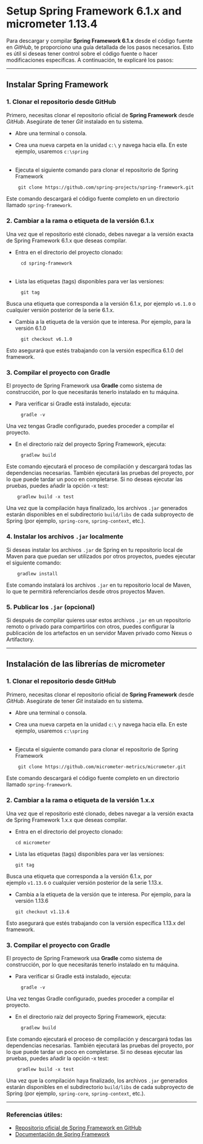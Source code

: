 

# Setup Spring Framework 6.1.x and micrometer 1.13.4

Para descargar y compilar **Spring Framework 6.1.x** desde el código fuente en *GitHub*, te proporciono una guía detallada de los pasos necesarios. Esto es útil si deseas tener control sobre el código fuente o hacer modificaciones específicas. A continuación, te explicaré los pasos:

---
## Instalar Spring Framework 

### 1. Clonar el repositorio desde GitHub

Primero, necesitas clonar el repositorio oficial de **Spring Framework** desde *GitHub*. Asegúrate de tener *Git* instalado en tu sistema.

 - Abre una terminal o consola.
 
 - Crea una nueva carpeta en la unidad `c:\`  y navega hacia ella. En este ejemplo, usaremos `c:\spring`
 ###### 
 - Ejecuta el siguiente comando para clonar el repositorio de Spring Framework
 
		git clone https://github.com/spring-projects/spring-framework.git

Este comando descargará el código fuente completo en un directorio llamado `spring-framework`.

### 2. Cambiar a la rama o etiqueta de la versión 6.1.x
Una vez que el repositorio esté clonado, debes navegar a la versión exacta de Spring Framework 6.1.x que deseas compilar.

- Entra en el directorio del proyecto clonado:

		cd spring-framework

######
- Lista las etiquetas (tags) disponibles para ver las versiones:

		git tag

Busca una etiqueta que corresponda a la versión 6.1.x, por ejemplo `v6.1.0` o cualquier versión posterior de la serie 6.1.x.

- Cambia a la etiqueta de la versión que te interesa. Por ejemplo, para la versión 6.1.0

		git checkout v6.1.0

Esto asegurará que estés trabajando con la versión específica 6.1.0 del framework.


### 3. Compilar el proyecto con Gradle

El proyecto de Spring Framework usa **Gradle** como sistema de construcción, por lo que necesitarás tenerlo instalado en tu máquina. 
- Para verificar si Gradle está instalado, ejecuta:

		gradle -v

Una vez tengas Gradle configurado, puedes proceder a compilar el proyecto.

- En el directorio raíz del proyecto Spring Framework, ejecuta:

		gradlew build

Este comando ejecutará el proceso de compilación y descargará todas las dependencias necesarias. También ejecutará las pruebas del proyecto, por lo que puede tardar un poco en completarse. Si no deseas ejecutar las pruebas, puedes añadir la opción  -x test:

		gradlew build -x test

Una vez que la compilación haya finalizado, los archivos `.jar` generados estarán disponibles en el subdirectorio `build/libs` de cada subproyecto de Spring (por ejemplo, `spring-core`, `spring-context`, etc.).

### 4. Instalar los archivos `.jar` localmente
Si deseas instalar los archivos `.jar` de Spring en tu repositorio local de Maven para que puedan ser utilizados por otros proyectos, puedes ejecutar el siguiente comando:

		gradlew install

Este comando instalará los archivos `.jar` en tu repositorio local de Maven, lo que te permitirá referenciarlos desde otros proyectos Maven.

### 5. Publicar los `.jar` (opcional)

Si después de compilar quieres usar estos archivos `.jar` en un repositorio remoto o privado para compartirlos con otros, puedes configurar la publicación de los artefactos en un servidor Maven privado como Nexus o Artifactory.

--- 

## Instalación de las librerías de micrometer

### 1. Clonar el repositorio desde GitHub

Primero, necesitas clonar el repositorio oficial de **Spring Framework** desde *GitHub*. Asegúrate de tener *Git* instalado en tu sistema.

 - Abre una terminal o consola.
 
 - Crea una nueva carpeta en la unidad `c:\`  y navega hacia ella. En este ejemplo, usaremos `c:\spring`
 ###### 
 - Ejecuta el siguiente comando para clonar el repositorio de Spring Framework
 
		git clone https://github.com/micrometer-metrics/micrometer.git

Este comando descargará el código fuente completo en un directorio llamado `spring-framework`.

### 2. Cambiar a la rama o etiqueta de la versión 1.x.x

Una vez que el repositorio esté clonado, debes navegar a la versión exacta de Spring Framework 1.x.x que deseas compilar.

- Entra en el directorio del proyecto clonado:
    
    ```
    cd micrometer
    ```
    

- Lista las etiquetas (tags) disponibles para ver las versiones:
    
    ```
    git tag
    ```
    

Busca una etiqueta que corresponda a la versión 6.1.x, por ejemplo `v1.13.6` o cualquier versión posterior de la serie 1.13.x.

- Cambia a la etiqueta de la versión que te interesa. Por ejemplo, para la versión 1.13.6
    
    ```
    git checkout v1.13.6
    ```
    

Esto asegurará que estés trabajando con la versión específica 1.13.x del framework.


### 3. Compilar el proyecto con Gradle

El proyecto de Spring Framework usa **Gradle** como sistema de construcción, por lo que necesitarás tenerlo instalado en tu máquina. 
- Para verificar si Gradle está instalado, ejecuta:

		gradle -v

Una vez tengas Gradle configurado, puedes proceder a compilar el proyecto.

- En el directorio raíz del proyecto Spring Framework, ejecuta:

		gradlew build

Este comando ejecutará el proceso de compilación y descargará todas las dependencias necesarias. También ejecutará las pruebas del proyecto, por lo que puede tardar un poco en completarse. Si no deseas ejecutar las pruebas, puedes añadir la opción  -x test:

		gradlew build -x test

Una vez que la compilación haya finalizado, los archivos `.jar` generados estarán disponibles en el subdirectorio `build/libs` de cada subproyecto de Spring (por ejemplo, `spring-core`, `spring-context`, etc.).

---

### Referencias útiles:

- [Repositorio oficial de Spring Framework en GitHub](https://github.com/spring-projects/spring-framework)
- [Documentación de Spring Framework](https://docs.spring.io/spring-framework/docs/current/reference/html/)


